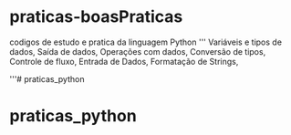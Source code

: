 # praticas-boasPraticas
codigos de estudo e pratica da linguagem Python
'''
Variáveis e tipos de dados, 
Saída de dados, 
Operações com dados,
Conversão de tipos,
Controle de fluxo,
Entrada de Dados,
Formatação de Strings,

'''# praticas_python
# praticas_python
